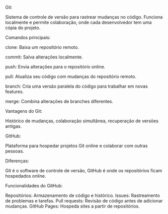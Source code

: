 Git:

Sistema de controle de versão para rastrear mudanças no código. Funciona localmente e permite colaboração, onde cada desenvolvedor tem uma cópia do projeto.

Comandos principais:

clone: Baixa um repositório remoto.

commit: Salva alterações localmente.

push: Envia alterações para o repositório online.

pull: Atualiza seu código com mudanças do repositório remoto.

branch: Cria uma versão paralela do código para trabalhar em novas features.

merge: Combina alterações de branches diferentes.

Vantagens do Git:

Histórico de mudanças, colaboração simultânea, recuperação de versões antigas.


GitHub:

Plataforma para hospedar projetos Git online e colaborar com outras pessoas.

Diferenças:

Git é o software de controle de versão, GitHub é onde os repositórios ficam hospedados online.

Funcionalidades do GitHub:

Repositórios: Armazenamento de código e histórico.
Issues: Rastreamento de problemas e tarefas.
Pull requests: Revisão de código antes de adicionar mudanças.
GitHub Pages: Hospeda sites a partir de repositórios.
